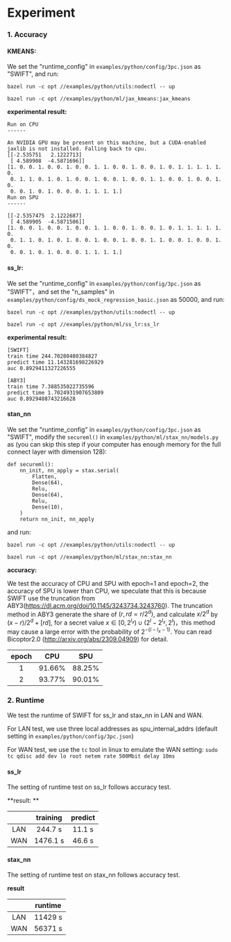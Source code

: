 # Experiment

### 1. Accuracy

#### KMEANS:

We set the "runtime_config" in `examples/python/config/3pc.json` as "SWIFT", and run:

`bazel run -c opt //examples/python/utils:nodectl -- up`

`bazel run -c opt //examples/python/ml/jax_kmeans:jax_kmeans`

**experimental result:**

```
Run on CPU
------

An NVIDIA GPU may be present on this machine, but a CUDA-enabled jaxlib is not installed. Falling back to cpu.
[[-2.535751   2.1222713]
 [ 4.589908  -4.5871696]]
[1. 0. 0. 1. 0. 0. 1. 0. 0. 1. 1. 0. 0. 1. 0. 0. 1. 0. 1. 1. 1. 1. 1. 0.
 0. 1. 1. 0. 1. 0. 1. 0. 0. 1. 0. 0. 1. 0. 0. 1. 1. 0. 0. 1. 0. 0. 1. 0.
 0. 0. 1. 0. 1. 0. 0. 0. 1. 1. 1. 1.]
Run on SPU
------

[[-2.5357475  2.1222687]
 [ 4.589905  -4.5871506]]
[1. 0. 0. 1. 0. 0. 1. 0. 0. 1. 1. 0. 0. 1. 0. 0. 1. 0. 1. 1. 1. 1. 1. 0.
 0. 1. 1. 0. 1. 0. 1. 0. 0. 1. 0. 0. 1. 0. 0. 1. 1. 0. 0. 1. 0. 0. 1. 0.
 0. 0. 1. 0. 1. 0. 0. 0. 1. 1. 1. 1.]
```



#### ss_lr:

We set the "runtime_config" in `examples/python/config/3pc.json` as "SWIFT"，and set the "n_samples" in `examples/python/config/ds_mock_regression_basic.json` as 50000, and run:

`bazel run -c opt //examples/python/utils:nodectl -- up`

`bazel run -c opt //examples/python/ml/ss_lr:ss_lr`

**experimental result:**

```
[SWIFT]
train time 244.70280480384827
predict time 11.143281698226929
auc 0.8929411327226555

[ABY3]
train time 7.388535022735596
predict time 1.7024931907653809
auc 0.8929408743216628

```



#### stan_nn

We set the "runtime_config" in `examples/python/config/3pc.json` as "SWIFT", modify the `secureml()` in `examples/python/ml/stax_nn/models.py` as (you can skip this step if your computer has enough memory for the full connect layer with dimension 128):

```
def secureml():
    nn_init, nn_apply = stax.serial(
        Flatten,
        Dense(64),
        Relu,
        Dense(64),
        Relu,
        Dense(10),
    )
    return nn_init, nn_apply
```

and run:

`bazel run -c opt //examples/python/utils:nodectl -- up`

`bazel run -c opt //examples/python/ml/stax_nn:stax_nn`

**accuracy:**

We test the accuracy of CPU and SPU with epoch=1 and epoch=2, the accuracy of SPU is lower than CPU, we speculate that this is because SWIFT use the truncation from ABY3(https://dl.acm.org/doi/10.1145/3243734.3243760). The truncation method in ABY3 generate the share of $(r,rd=r/2^d)$, and calculate $x/2^d$ by $(x-r)/2^d+[rd]$, for a secret value $x \in [0, 2^{l_x}) \cup (2^l -2^{l_x},2^l)$，this method may cause a large error with the probability of $2^{-(l-l_x-1)}$. You can read Bicoptor2.0 (http://arxiv.org/abs/2309.04909) for detail.

| epoch |  CPU   |  SPU   |
| :---: | :----: | :----: |
|   1   | 91.66% | 88.25% |
|   2   | 93.77% | 90.01% |



### 2. Runtime

We test the runtime of SWIFT for ss_lr and stax_nn in LAN and WAN.

For LAN test, we use three local addresses as spu_internal_addrs (default setting in `examples/python/config/3pc.json`)

For WAN test, we use the `tc` tool in linux to emulate the WAN setting: `sudo tc qdisc add dev lo root netem rate 500Mbit delay 10ms`

#### ss_lr

The setting of runtime test on ss_lr follows accuracy test.

**result: **

|      | training | predict |
| :--: | :------: | :-----: |
| LAN  | 244.7 s  | 11.1 s  |
| WAN  | 1476.1 s | 46.6 s  |



#### stax_nn

The setting of runtime test on stax_nn follows accuracy test.

**result**

|      | runtime |
| :--: | :-----: |
| LAN  | 11429 s |
| WAN  | 56371 s |

